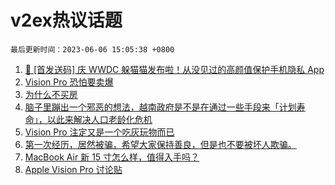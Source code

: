 # v2ex热议话题

`最后更新时间：2023-06-06 15:05:38 +0800`

1. [🎁 [首发送码] 庆 WWDC 躲猫猫发布啦！从没见过的高颜值保护手机隐私 App](https://www.v2ex.com/t/946018)
1. [Vision Pro 恐怕要卖爆](https://www.v2ex.com/t/946106)
1. [为什么不买房](https://www.v2ex.com/t/945953)
1. [脑子里蹦出一个邪恶的想法，越南政府是不是在通过一些手段来「计划寿命」，以此来解决人口老龄化危机](https://www.v2ex.com/t/945985)
1. [Vision Pro 注定又是一个吃灰玩物而已](https://www.v2ex.com/t/946129)
1. [第一次经历，居然被骗，希望大家保持善良，但是也不要被坏人欺骗。](https://www.v2ex.com/t/946059)
1. [MacBook Air 新 15 寸怎么样，值得入手吗？](https://www.v2ex.com/t/946126)
1. [Apple Vision Pro 讨论贴](https://www.v2ex.com/t/946104)

